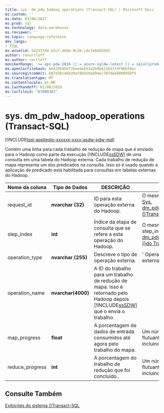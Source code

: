 ```yaml
---
title: sys. dm_pdw_hadoop_operations (Transact-SQL) | Microsoft Docs
ms.custom: ''
ms.date: 03/06/2017
ms.prod: sql
ms.technology: data-warehouse
ms.reviewer: ''
ms.topic: language-reference
dev_langs:
- TSQL
ms.assetid: 5d2337d4-e2c7-48de-9c26-cdc7e6eb5d55
author: ronortloff
ms.author: rortloff
monikerRange: '>= aps-pdw-2016 || = azure-sqldw-latest || = sqlallproducts-allversions'
ms.openlocfilehash: b4429585d735ee4eb51d2b0b421b53fdf06bf8ec
ms.sourcegitcommit: b87d36c46b39af8b929ad94ec707dee8800950f5
ms.translationtype: MT
ms.contentlocale: pt-BR
ms.lasthandoff: 02/08/2020
ms.locfileid: "67899387"
---
```

# <a name="sysdm_pdw_hadoop_operations-transact-sql"></a>sys. dm_pdw_hadoop_operations (Transact-SQL)
[!INCLUDE[tsql-appliesto-xxxxxx-xxxx-asdw-pdw-md](../../includes/tsql-appliesto-xxxxxx-xxxx-asdw-pdw-md.md)]

  Contém uma linha para cada trabalho de redução de mapa que é enviado para o Hadoop como parte da execução [!INCLUDE[ssSDW](../../includes/sssdw-md.md)] de uma consulta em uma tabela do Hadoop externa. Cada trabalho de redução de mapa representa um dos predicados na consulta. Isso só é usado quando a aplicação de predicado está habilitada para consultas em tabelas externas do Hadoop.  
  
|Nome da coluna|Tipo de Dados|DESCRIÇÃO|Intervalo|  
|-----------------|---------------|-----------------|-----------|  
|request_id|**nvarchar (32)**|ID para esta operação externa do Hadoop.|O mesmo que ID em [Sys. dm_pdw_exec_requests &#40;&#41;Transact-SQL ](../../relational-databases/system-dynamic-management-views/sys-dm-pdw-exec-requests-transact-sql.md).|  
|step_index|**int**|Índice da etapa de consulta que se refere a esta operação do Hadoop.|O mesmo que step_index em [Sys. dm_pdw_request_steps &#40;&#41;do Transact-SQL ](../../relational-databases/system-dynamic-management-views/sys-dm-pdw-request-steps-transact-sql.md).|  
|operation_type|**nvarchar (255)**|Descreve o tipo de operação externa.|' Operação do Hadoop externa '|  
|operation_name|**nvarchar(4000)**|A ID do trabalho para um trabalho de redução de mapa. Isso é retornado pelo Hadoop depois [!INCLUDE[ssSDW](../../includes/sssdw-md.md)] que o envia o trabalho.||  
|map_progress|**float**|A porcentagem de dados de entrada consumidos até agora pelo trabalho do mapa.|Um número de ponto flutuante entre e incluindo, 0 e 100.|  
|reduce_progress|**int**|A porcentagem do trabalho de redução que foi concluído..|Um número de ponto flutuante entre e incluindo, 0 e 100.|  
  
## <a name="see-also"></a>Consulte Também  
 [Exibições do sistema &#40;&#41;Transact-SQL](https://msdn.microsoft.com/library/35a6161d-7f43-4e00-bcd3-3091f2015e90)  
  
  
